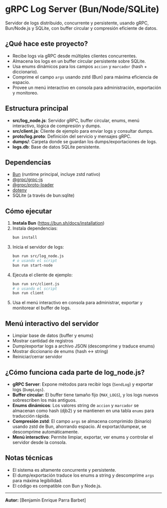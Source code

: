 # gRPC Log Server (Bun/Node/SQLite)

Servidor de logs distribuido, concurrente y persistente, usando gRPC, Bun/Node.js y SQLite, con buffer circular y compresión eficiente de datos.

## ¿Qué hace este proyecto?
- Recibe logs vía gRPC desde múltiples clientes concurrentes.
- Almacena los logs en un buffer circular persistente sobre SQLite.
- Usa enums dinámicos para los campos `accion` y `marcador` (hash + diccionario).
- Comprime el campo `args` usando zstd (Bun) para máxima eficiencia de espacio.
- Provee un menú interactivo en consola para administración, exportación y monitoreo.

## Estructura principal
- **src/log_node.js**: Servidor gRPC, buffer circular, enums, menú interactivo, lógica de compresión y dumps.
- **src/client.js**: Cliente de ejemplo para enviar logs y consultar dumps.
- **proto/log.proto**: Definición del servicio y mensajes gRPC.
- **dumps/**: Carpeta donde se guardan los dumps/exportaciones de logs.
- **logs.db**: Base de datos SQLite persistente.

## Dependencias
- [Bun](https://bun.sh/) (runtime principal, incluye zstd nativo)
- [@grpc/grpc-js](https://www.npmjs.com/package/@grpc/grpc-js)
- [@grpc/proto-loader](https://www.npmjs.com/package/@grpc/proto-loader)
- [dotenv](https://www.npmjs.com/package/dotenv)
- SQLite (a través de bun:sqlite)

## Cómo ejecutar
1. **Instala Bun** (https://bun.sh/docs/installation)
2. Instala dependencias:
   ```sh
   bun install
   ```
3. Inicia el servidor de logs:
   ```sh
   bun run src/log_node.js
   # o usando el script
   bun run start-node
   ```
4. Ejecuta el cliente de ejemplo:
   ```sh
   bun run src/client.js
   # o usando el script
   bun run client
   ```
5. Usa el menú interactivo en consola para administrar, exportar y monitorear el buffer de logs.

## Menú interactivo del servidor
- Limpiar base de datos (buffer y enums)
- Mostrar cantidad de registros
- Dump/exportar logs a archivo JSON (descomprime y traduce enums)
- Mostrar diccionario de enums (hash <-> string)
- Reiniciar/cerrar servidor

## ¿Cómo funciona cada parte de log_node.js?
- **gRPC Server**: Expone métodos para recibir logs (`SendLog`) y exportar logs (`DumpLogs`).
- **Buffer circular**: El buffer tiene tamaño fijo (`MAX_LOGS`), y los logs nuevos sobrescriben los más antiguos.
- **Enums dinámicos**: Los valores string de `accion` y `marcador` se almacenan como hash (djb2) y se mantienen en una tabla `enums` para traducción rápida.
- **Compresión zstd**: El campo `args` se almacena comprimido (binario) usando zstd de Bun, ahorrando espacio. Al exportar/dumpear, se descomprime automáticamente.
- **Menú interactivo**: Permite limpiar, exportar, ver enums y controlar el servidor desde la consola.

## Notas técnicas
- El sistema es altamente concurrente y persistente.
- El dump/exportación traduce los enums a string y descomprime `args` para máxima legibilidad.
- El código es compatible con Bun y Node.js.

---

**Autor:** [Benjamín Enrique Parra Barbet]

